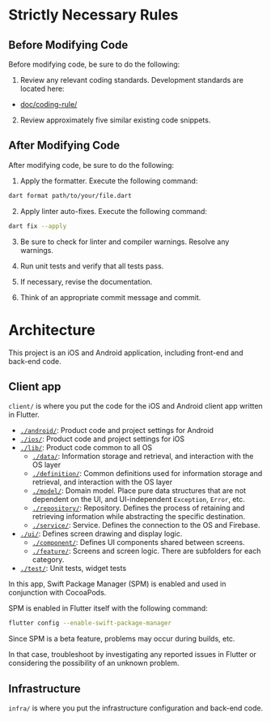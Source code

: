 # Strictly Necessary Rules

## Before Modifying Code

Before modifying code, be sure to do the following:

1. Review any relevant coding standards. Development standards are located here:

- [doc/coding-rule/](/doc/coding-rule/)

2. Review approximately five similar existing code snippets.

## After Modifying Code

After modifying code, be sure to do the following:

1. Apply the formatter. Execute the following command:

```bash
dart format path/to/your/file.dart
```

2. Apply linter auto-fixes. Execute the following command:

```bash
dart fix --apply
```

3. Be sure to check for linter and compiler warnings. Resolve any warnings.

4. Run unit tests and verify that all tests pass.

5. If necessary, revise the documentation.

6. Think of an appropriate commit message and commit.

# Architecture

This project is an iOS and Android application, including front-end and back-end code.

## Client app

`client/` is where you put the code for the iOS and Android client app written in Flutter.

- [`./android/`](/client/android/): Product code and project settings for Android
- [`./ios/`](/client/ios/): Product code and project settings for iOS
- [`./lib/`](/client/lib/): Product code common to all OS
  - [`./data/`](/client/lib/data/): Information storage and retrieval, and interaction with the OS layer
  - [`./definition/`](/client/lib/data/definition/): Common definitions used for information storage and retrieval, and interaction with the OS layer
  - [`./model/`](/client/lib/data/model/): Domain model. Place pure data structures that are not dependent on the UI, and UI-independent `Exception`, `Error`, etc.
  - [`./repository/`](/client/lib/data/repository/): Repository. Defines the process of retaining and retrieving information while abstracting the specific destination.
  - [`./service/`](/client/lib/data/service/): Service. Defines the connection to the OS and Firebase.
- [`./ui/`](/client/lib/ui/): Defines screen drawing and display logic.
  - [`./component/`](/client/lib/ui/component/): Defines UI components shared between screens.
  - [`./feature/`](/client/lib/ui/feature/): Screens and screen logic. There are subfolders for each category.
- [`./test/`](/client/test/): Unit tests, widget tests

In this app, Swift Package Manager (SPM) is enabled and used in conjunction with CocoaPods.

SPM is enabled in Flutter itself with the following command:

```bash
flutter config --enable-swift-package-manager
```

Since SPM is a beta feature, problems may occur during builds, etc.

In that case, troubleshoot by investigating any reported issues in Flutter or considering the possibility of an unknown problem.

## Infrastructure

`infra/` is where you put the infrastructure configuration and back-end code.

